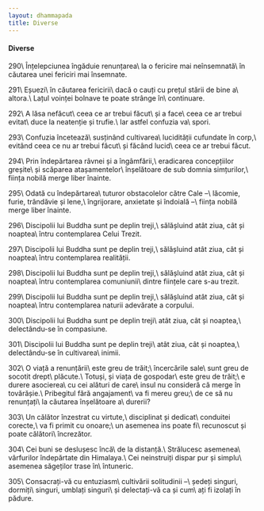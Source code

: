 ```yaml
---
layout: dhammapada
title: Diverse
---
```

#### Diverse

290\\
Înțelepciunea îngăduie renunțarea\\
la o fericire mai neînsemnată\\
în căutarea unei fericiri mai însemnate.

291\\
Eșuezi\\
în căutarea fericirii\\
dacă o cauți cu prețul stării de bine a\\
altora.\\
Lațul voinței bolnave te poate strânge în\\
continuare.

292\\
A lăsa nefăcut\\
ceea ce ar trebui făcut\\
și a face\\
ceea ce ar trebui evitat\\
duce la neatenție și trufie.\\
Iar astfel confuzia va\\
spori.

293\\
Confuzia încetează\\
susținând cultivarea\\
lucidității cufundate în corp,\\
evitând ceea ce nu ar trebui făcut\\
și făcând lucid\\
ceea ce ar trebui făcut.

294\\
Prin îndepărtarea râvnei și a îngâmfării,\\
eradicarea concepțiilor greșite\\
și scăparea atașamentelor\\
înșelătoare de sub domnia simțurilor,\\
ființa nobilă merge liber înainte.

295\\
Odată cu îndepărtarea\\
tuturor obstacolelor către Cale –\\
lăcomie, furie, trândăvie și lene,\\
îngrijorare, anxietate și îndoială –\\
ființa nobilă merge liber înainte.

296\\
Discipolii lui Buddha sunt pe deplin treji,\\
sălășluind atât ziua, cât și noaptea\\
întru contemplarea Celui Trezit.

297\\
Discipolii lui Buddha sunt pe deplin treji,\\
sălășluind atât ziua, cât și noaptea\\
întru contemplarea realității.

298\\
Discipolii lui Buddha sunt pe deplin treji,\\
sălășluind atât ziua, cât și noaptea\\
întru contemplarea comuniunii\\
dintre ființele care s-au trezit.

299\\
Discipolii lui Buddha sunt pe deplin treji,\\
sălășluind atât ziua, cât și noaptea\\
întru contemplarea naturii adevărate a corpului.

300\\
Discipolii lui Buddha sunt pe deplin treji\\
atât ziua, cât și noaptea,\\
delectându-se în compasiune.

301\\
Discipolii lui Buddha sunt pe deplin treji\\
atât ziua, cât și noaptea,\\
delectându-se în cultivarea\\
inimii.

302\\
O viață a renunțării\\
este greu de trăit;\\
încercările sale\\
sunt greu de socotit drept\\
plăcute.\\
Totuși, și viața de gospodar\\
este greu de trăit;\\
e durere asocierea\\
cu cei alături de care\\
insul nu consideră că merge în tovărășie.\\
Pribegitul fără angajament\\
va fi mereu greu;\\
de ce să nu renunțați\\
la căutarea înșelătoare a\\
durerii?

303\\
Un călător înzestrat cu virtute,\\
disciplinat și dedicat\\
conduitei corecte,\\
va fi primit cu onoare;\\
un asemenea ins poate fi\\
recunoscut și poate călători\\
încrezător.

304\\
Cei buni se deslușesc încă\\
de la distanță.\\
Strălucesc asemenea\\
vârfurilor îndepărtate din Himalaya.\\
Cei neinstruiți dispar pur și simplu\\
asemenea săgeților trase în\\
întuneric.

305\\
Consacrați-vă cu entuziasm\\
cultivării solitudinii –\\
ședeți singuri, dormiți\\
singuri, umblați singuri\\
și delectați-vă ca și cum\\
ați fi izolați în pădure.

